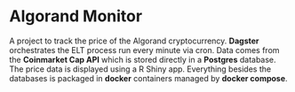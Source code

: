 # Algorand Monitor

A project to track the price of the Algorand cryptocurrency. **Dagster** orchestrates the ELT process run every minute via cron. Data comes from the **Coinmarket Cap API** which is stored directly in a **Postgres** database. The price data is displayed using a R Shiny app. Everything besides the databases is packaged in **docker** containers managed by **docker compose**.
